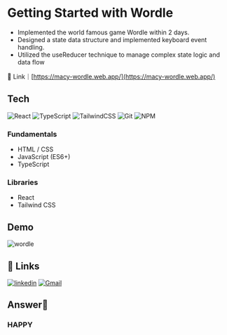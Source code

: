 # Getting Started with Wordle
 - Implemented the world famous game Wordle within 2 days.
 - Designed a state data structure and implemented keyboard event handling.
 - Utilized the useReducer technique to manage complex state logic and data flow
 
🔗 Link｜[https://macy-wordle.web.app/](https://macy-wordle.web.app/)

## Tech
![React](https://img.shields.io/badge/react-%2320232a.svg?style=for-the-badge&logo=react&logoColor=%2361DAFB) ![TypeScript](https://img.shields.io/badge/typescript-%23007ACC.svg?style=for-the-badge&logo=typescript&logoColor=white)  ![TailwindCSS](https://img.shields.io/badge/tailwindcss-%2338B2AC.svg?style=for-the-badge&logo=tailwind-css&logoColor=white)  ![Git](https://img.shields.io/badge/git-%23F05033.svg?style=for-the-badge&logo=git&logoColor=white) ![NPM](https://img.shields.io/badge/NPM-%23CB3837.svg?style=for-the-badge&logo=npm&logoColor=white)

### Fundamentals
- HTML / CSS
- JavaScript (ES6+)
- TypeScript

### Libraries
- React
- Tailwind CSS

## Demo
![wordle](https://github.com/momi329/Wordle/assets/114843634/347692cc-ca52-47cc-bf7f-08af20e688d9)

## 🔗 Links
[![linkedin](https://img.shields.io/badge/linkedin-0A66C2?style=for-the-badge&logo=linkedin&logoColor=white)](https://www.linkedin.com/in/macymacy/)
[![Gmail](https://img.shields.io/badge/Gmail-D14836?style=for-the-badge&logo=gmail&logoColor=white)](mailto:amekaka@gmail.com)

## Answer💯
### HAPPY
